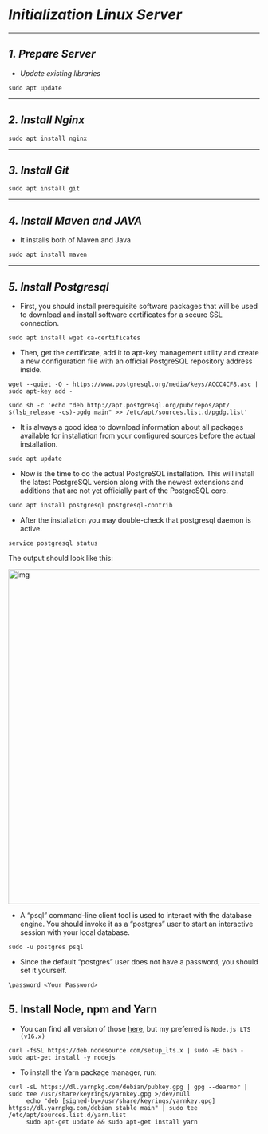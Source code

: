 # *Initialization Linux Server*

---

## *1. Prepare Server*

- *Update existing libraries*

 ```
sudo apt update
 ```

---

## *2. Install Nginx*

 ```
sudo apt install nginx
 ```
---

## *3. Install Git*

 ```
sudo apt install git
 ```
---
## *4. Install Maven and JAVA*
- It installs both of Maven and Java
 ```
sudo apt install maven
 ```
---
## *5. Install Postgresql*
- First, you should install prerequisite software packages that will be used to download and install software certificates for a secure SSL connection.
 ```
sudo apt install wget ca-certificates
 ```
- Then, get the certificate, add it to apt-key management utility and create a new configuration file with an official PostgreSQL repository address inside.
```
wget --quiet -O - https://www.postgresql.org/media/keys/ACCC4CF8.asc | sudo apt-key add -
```
```
sudo sh -c 'echo "deb http://apt.postgresql.org/pub/repos/apt/ $(lsb_release -cs)-pgdg main" >> /etc/apt/sources.list.d/pgdg.list'
```
- It is always a good idea to download information about all packages available for installation from your configured sources before the actual installation.
```
sudo apt update
```
- Now is the time to do the actual PostgreSQL installation. This will install the latest PostgreSQL version along with the newest extensions and additions that are not yet officially part of the PostgreSQL core.
```
sudo apt install postgresql postgresql-contrib
```

- After the installation you may double-check that postgresql daemon is active.
```
service postgresql status
```
The output should look like this:

<img width="669" alt="img" src="https://user-images.githubusercontent.com/102135015/184505235-5a861bc6-a74d-424d-9319-68dba69a0af0.png">

- A “psql” command-line client tool is used to interact with the database engine. You should invoke it as a “postgres” user to start an interactive session with your local database.
```
sudo -u postgres psql
```
- Since the default “postgres” user does not have a password, you should set it yourself.
```
\password <Your Password>
```
## 5. Install Node, npm and Yarn
- You can find all version of those [here](https://github.com/nodesource/distributions), but my preferred is `Node.js LTS (v16.x)`

```
curl -fsSL https://deb.nodesource.com/setup_lts.x | sudo -E bash -
sudo apt-get install -y nodejs
```
- To install the Yarn package manager, run:
```
curl -sL https://dl.yarnpkg.com/debian/pubkey.gpg | gpg --dearmor | sudo tee /usr/share/keyrings/yarnkey.gpg >/dev/null
     echo "deb [signed-by=/usr/share/keyrings/yarnkey.gpg] https://dl.yarnpkg.com/debian stable main" | sudo tee /etc/apt/sources.list.d/yarn.list
     sudo apt-get update && sudo apt-get install yarn
```
